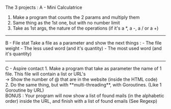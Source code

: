The 3 projects :
A - Mini Calculatrice
1. Make a program that counts the 2 params and multiply them
2. Same thing as the 1st one, but with no number limit
3. Take as 1st args, the nature of the operations (if it's a *, a -, a / or a +)
<hr>
B - File stat
Take a file as a parameter and show the next things :
- The file weight
- The less used word (and it's quantity)
- The most used word (and it's quantity)
<hr>
C - Aspire contact
1. Make a program that take as parameter the name of 1 file. This file will contain a list or URL's<br>
    -> Show the number of @ that are in the website (inside the HTML code)<br>
2. Do the same thing, but with **multi-threading**, with Goroutines. (Like 1 Goroutine by URL)<br>
BONUS : Your program will now show a list of found mails (in the alphabetic order) inside the URL, and finish with a list of found emails (See Regexp)<br>